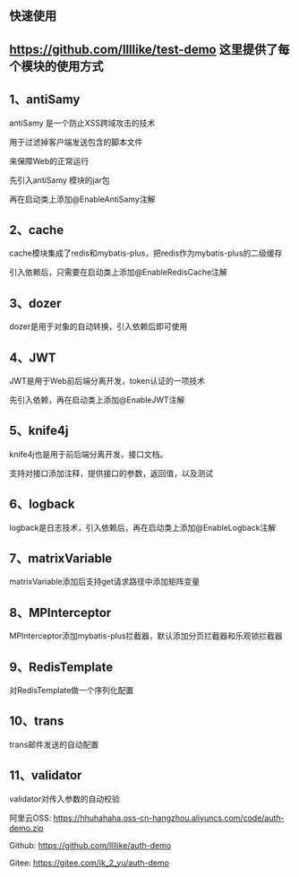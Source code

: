 ## 快速使用
## https://github.com/llllike/test-demo 这里提供了每个模块的使用方式

## 1、antiSamy

antiSamy 是一个防止XSS跨域攻击的技术

用于过滤掉客户端发送包含的脚本文件

来保障Web的正常运行

先引入antiSamy 模块的jar包

再在启动类上添加@EnableAntiSamy注解

## 2、cache

cache模块集成了redis和mybatis-plus，把redis作为mybatis-plus的二级缓存

引入依赖后，只需要在启动类上添加@EnableRedisCache注解

## 3、dozer

dozer是用于对象的自动转换，引入依赖后即可使用

## 4、JWT

JWT是用于Web前后端分离开发，token认证的一项技术

先引入依赖，再在启动类上添加@EnableJWT注解

## 5、knife4j

knife4j也是用于前后端分离开发，接口文档。

支持对接口添加注释，提供接口的参数，返回值，以及测试

## 6、logback

logback是日志技术，引入依赖后，再在启动类上添加@EnableLogback注解

## 7、matrixVariable

matrixVariable添加后支持get请求路径中添加矩阵变量

## 8、MPInterceptor

MPInterceptor添加mybatis-plus拦截器，默认添加分页拦截器和乐观锁拦截器

## 9、RedisTemplate

对RedisTemplate做一个序列化配置

## 10、trans

trans邮件发送的自动配置

## 11、validator

validator对传入参数的自动校验

阿里云OSS: https://hhuhahaha.oss-cn-hangzhou.aliyuncs.com/code/auth-demo.zip

Github: https://github.com/llllike/auth-demo

Gitee: https://gitee.com/jk_2_yu/auth-demo
